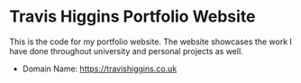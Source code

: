 # Travis Higgins Portfolio Website

This is the code for my portfolio website. The website showcases the work I have done throughout university and personal projects as well. 

* Domain Name: https://travishiggins.co.uk